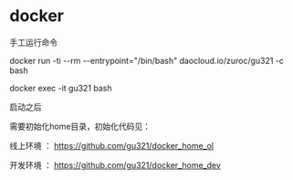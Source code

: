 # docker

手工运行命令

docker run -ti --rm --entrypoint="/bin/bash" daocloud.io/zuroc/gu321 -c bash

docker exec -it gu321 bash

启动之后

需要初始化home目录，初始化代码见：

线上环境 ： https://github.com/gu321/docker_home_ol

开发环境 ： https://github.com/gu321/docker_home_dev
